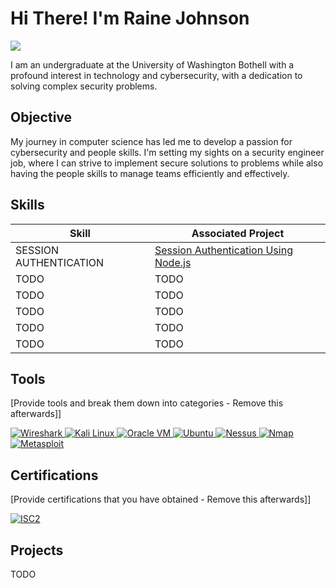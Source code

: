 # Hi There! I'm Raine Johnson
<a href="https://www.linkedin.com/in/raine-johnson/"><img src="https://img.shields.io/badge/-LinkedIn-0072b1?&style=for-the-badge&logo=linkedin&logoColor=white" /></a>

I am an undergraduate at the University of Washington Bothell with a profound interest in technology and cybersecurity, with a dedication to solving complex security problems.

## Objective

My journey in computer science has led me to develop a passion for cybersecurity and people skills. I'm setting my sights on a security engineer job, where I can strive to implement secure solutions to problems while also having the people skills to manage teams efficiently and effectively.

## Skills

| Skill                                         | Associated Project         |
|-----------------------------------------------|----------------------------|
| SESSION AUTHENTICATION                        | <a href="https://github.com/RaineJohnson/Session-Authentication.git">Session Authentication Using Node.js</a>|
| TODO| TODO|
| TODO| TODO|
| TODO| TODO|
| TODO| TODO|
| TODO| TODO|

## Tools
[Provide tools and break them down into categories - Remove this afterwards]]

<a href="https://www.wireshark.org" target="_blank">
  <img src="https://img.shields.io/badge/-Wireshark-1679A7?&style=for-the-badge&logo=Wireshark&logoColor=white" alt="Wireshark"/>
</a>
<a href="https://www.kali.org" target="_blank">
  <img src="https://img.shields.io/badge/-Kali%20Linux-557C94?&style=for-the-badge&logo=kalilinux&logoColor=white" alt="Kali Linux"/>
</a>
<a href="https://www.oracle.com/virtualization/" target="_blank">
  <img src="https://img.shields.io/badge/-Oracle%20VM-F80000?&style=for-the-badge&logo=oracle&logoColor=white" alt="Oracle VM"/>
</a>
<a href="https://ubuntu.com" target="_blank">
  <img src="https://img.shields.io/badge/-Ubuntu-E95420?&style=for-the-badge&logo=ubuntu&logoColor=white" alt="Ubuntu"/>
</a>
<a href="https://www.tenable.com/products/nessus" target="_blank">
  <img src="https://img.shields.io/badge/-Nessus-00A1E0?&style=for-the-badge&logo=tenable&logoColor=white" alt="Nessus"/>
</a>
<a href="https://nmap.org" target="_blank">
  <img src="https://img.shields.io/badge/-Nmap-4682B4?&style=for-the-badge&logo=nmap&logoColor=white" alt="Nmap"/>
</a>
<a href="https://www.metasploit.com" target="_blank">
  <img src="https://img.shields.io/badge/-Metasploit-000000?&style=for-the-badge&logo=metasploit&logoColor=white" alt="Metasploit"/>
</a>




## Certifications
[Provide certifications that you have obtained - Remove this afterwards]]

<a href="https://www.isc2.org" target="_blank">
  <img src="https://img.shields.io/badge/-ISC2-007D74?&style=for-the-badge&logo=isc2&logoColor=white" alt="ISC2"/>
</a>


## Projects

TODO
